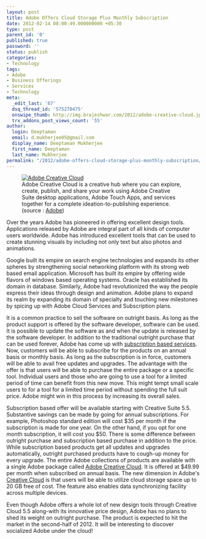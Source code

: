 ```yaml
---
layout: post
title: Adobe Offers Cloud Storage Plus Monthly Subscription
date: 2012-02-14 08:00:49.000000000 +05:30
type: post
parent_id: '0'
published: true
password: ''
status: publish
categories:
- Technology
tags:
- Adobe
- Business Offerings
- Services
- Technology
meta:
  _edit_last: '67'
  dsq_thread_id: '575270475'
  onswipe_thumb: http://img.brajeshwar.com/2012/adobe-creative-cloud.jpg
  trx_addons_post_views_count: '55'
author:
  login: Deeptaman
  email: d.mukherjee05@gmail.com
  display_name: Deeptaman Mukherjee
  first_name: Deeptaman
  last_name: Mukherjee
permalink: "/2012/adobe-offers-cloud-storage-plus-monthly-subscription/"
---
```

<figure><a href="http://www.adobe.com/products/creativecloud.html"><img src="/static/2012/02/adobe-creative-cloud.jpg" alt="Adobe Creative Cloud" /></a><br />
<figcaption>Adobe Creative Cloud is a creative hub where you can explore, create, publish, and share your work using Adobe Creative Suite desktop applications, Adobe Touch Apps, and services together for a complete ideation-to-publishing experience. (source : <a href="http://www.adobe.com/products/creativecloud.html">Adobe</a>)</figcaption>
</figure>
<p>Over the years Adobe has pioneered in offering excellent design tools. Applications released by Adobe are integral part of all kinds of computer users worldwide. Adobe has introduced excellent tools that can be used to create stunning visuals by including not only text but also photos and animations.</p>
<p>Google built its empire on search engine technologies and expands its other spheres by strengthening social networking platform with its strong web based email application. Microsoft has built its empire by offering wide flavors of windows based operating systems. Oracle has established its domain in database. Similarly, Adobe had revolutionized the way the people express their ideas through design and animation. Adobe plans to expand its realm by expanding its domain of specialty and touching new milestones by spicing up with Adobe Cloud Services and Subscription plans.</p>
<p><!--more--></p>
<p>It is a common practice to sell the software on outright basis. As long as the product support is offered by the software developer, software can be used. It is possible to update the software as and when the update is released by the software developer. In addition to the traditional outright purchase that can be used forever, Adobe has come up with <a href="http://www.adobe.com/products/creativesuite/cssubscription.html">subscription based services</a>. Now, customers will be able to subscribe for the products on an annual basis or monthly basis. As long as the subscription is in force, customers will be able to avail free updates and upgrades. The advantage with the offer is that users will be able to purchase the entire package or a specific tool. Individual users and those who are going to use a tool for a limited period of time can benefit from this new move. This might tempt small scale users to for a tool for a limited time period without spending the full suit price. Adobe might win in this process by increasing its overall sales. </p>
<p>Subscription based offer will be available starting with Creative Suite 5.5. Substantive savings can be made by going for annual subscriptions. For example, Photoshop standard edition will cost $35 per month if the subscription is made for one year. On the other hand, if you opt for one month subscription, it will cost you $50. There is some difference between outright purchase and subscription based purchase in addition to the price. While subscription based products get all updates and upgrades automatically, outright purchased products have to cough-up money for every upgrade. The entire Adobe collections of products are available with a single Adobe package called <a href="http://www.adobe.com/products/creativecloud.html">Adobe Creative Cloud</a>. It is offered at $49.99 per month when subscribed on annual basis. The new dimension in Adobe's <a href="http://www.pcworld.com/businesscenter/article/241192/adobe_creative_cloud_more_details_emerge.html">Creative Cloud</a> is that users will be able to utilize cloud storage space up to 20 GB free of cost. The feature also enables data synchronizing facility across multiple devices. </p>
<p>Even though Adobe offers a whole lot of new design tools through Creative Cloud 5.5 along-with its innovative price design, Adobe has no plans to shed its weight on outright purchase. The product is expected to hit the market in the second-half of 2012. It will be interesting to discover socialized Adobe under the cloud!</p>
